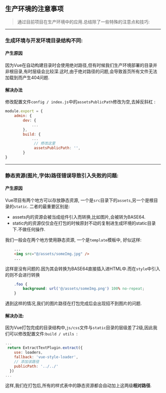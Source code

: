 ## 生产环境的注意事项

> 通过目前项目在生产环境中的应用.总结除了一些特殊的注意点和技巧:

---

### 生成环境与开发环境目录结构不同:

#### 产生原因
因为Vue在自动构建目录时会使用绝对路径,但有时候我们生产环境部署的目录并非根目录,有时层级会比较深.这时,由于绝对路径的问题,会导致首页所有文件无法加载到而产生404问题.

#### 解决办法
修改配置文件``` config / index.js ```中的```assetsPublicPath```修改为空,去掉反斜杠 :
```javascript
module.export = {
    admin: {
        dev: {
            ...
        },
        build: {
            ...
             // 修改这里
             assetsPublicPath: '',
        }
}
```
---

### 静态资源(图片,字体)路径错误导致引入失败的问题:

#### 产生原因
Vue项目有两个地方可以存放静态资源, 一个是```src```目录下的```assets```,另一个是根目录的```static```.
二者的最重要区别是:
- assets内的资源会被当成组件引入而转换,比如图片,会被转为BASE64.
- static内的资源仅仅会在打包的时候原封不动的复制进生成环境的static目录下.不做任何操作.

我们一般会在两个地方使用静态资源, 一个是```template```模板中, 好似这样:
```html
    ...
    <img src="@/assets/someImg.jpg" />
    ...
```
这样是没有问题的.因为其会转换为BASE64直接插入进HTML中.而在```style```中引入的则不会进行转换
```css
    .foo {
        background: url('@/assets/someImg.png') 100% no-repeat;
    }
```
遇到这样的情况,我们的图片路径在打包完成后会出现招不到图片的问题.

#### 解决办法:
因为Vue打包完成的目录结构中,```js/css```文件与```static```目录的层级差了2级,因此我们可以修改配置文件:```build / utils ```:
```javascript
...
 return ExtractTextPlugin.extract({
    use: loaders,
    fallback: 'vue-style-loader',
    // 添加该路径
    publicPath: '../../'
  })
...  
```
这样,我们在打包后,所有的样式表中的静态资源都会自动加上这两级**相对路径**.